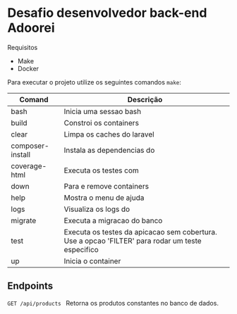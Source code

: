 Desafio desenvolvedor back-end Adoorei
======================================

Requisitos

- Make
- Docker

Para executar o projeto utilize os seguintes comandos `make`:

| Comand           | Descrição                                                                                        |
|------------------|--------------------------------------------------------------------------------------------------|
| bash             | Inicia uma sessao bash                                                                           |
| build            | Constroi os containers                                                                           |
| clear            | Limpa os caches do laravel                                                                       |
| composer-install | Instala as dependencias do                                                                       | composer                      
| coverage-html    | Executa os testes com                                                                            | cobertura                     
| down             | Para e remove containers                                                                         |
| help             | Mostra o menu de ajuda                                                                           |
| logs             | Visualiza os logs do                                                                             | container                     
| migrate          | Executa a migracao do banco                                                                      |
| test             | Executa os testes da apicacao sem cobertura. Use a opcao 'FILTER' para rodar um teste especifico |
| up               | Inicia o container                                                                               |

Endpoints
---------

`GET /api/products ` Retorna os produtos constantes no banco de dados.
